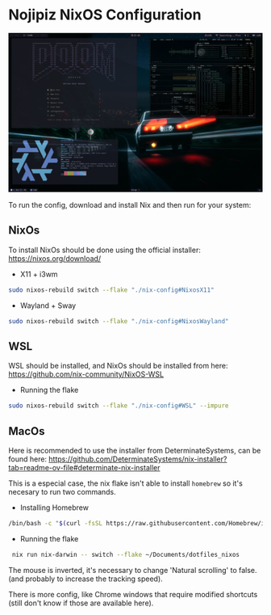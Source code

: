 # Nojipiz NixOS Configuration

![Desktop Preview](https://github.com/nojipiz/dotfiles_nixos/blob/main/media/screenshot/desktop.png?raw=true)

To run the config, download and install Nix and then run for your system:

## NixOs
To install NixOs should be done using the official installer: https://nixos.org/download/

- X11 + i3wm
```bash
sudo nixos-rebuild switch --flake "./nix-config#NixosX11"
```

- Wayland + Sway
```bash
sudo nixos-rebuild switch --flake "./nix-config#NixosWayland"
```

## WSL
WSL should be installed, and NixOs should be installed from here: https://github.com/nix-community/NixOS-WSL

- Running the flake
```bash
sudo nixos-rebuild switch --flake "./nix-config#WSL" --impure
```

## MacOs
Here is recommended to use the installer from DeterminateSystems, can be found here: https://github.com/DeterminateSystems/nix-installer?tab=readme-ov-file#determinate-nix-installer

This is a especial case, the nix flake isn't able to install `homebrew` so it's necesary to run two commands.
- Installing Homebrew
```bash
/bin/bash -c "$(curl -fsSL https://raw.githubusercontent.com/Homebrew/install/HEAD/install.sh)"
```

- Running the flake
```bash
 nix run nix-darwin -- switch --flake ~/Documents/dotfiles_nixos
```

The mouse is inverted, it's necessary to change 'Natural scrolling' to false. (and probably to increase the tracking speed).

There is more config, like Chrome windows that require modified shortcuts (still don't know if those are available here).
